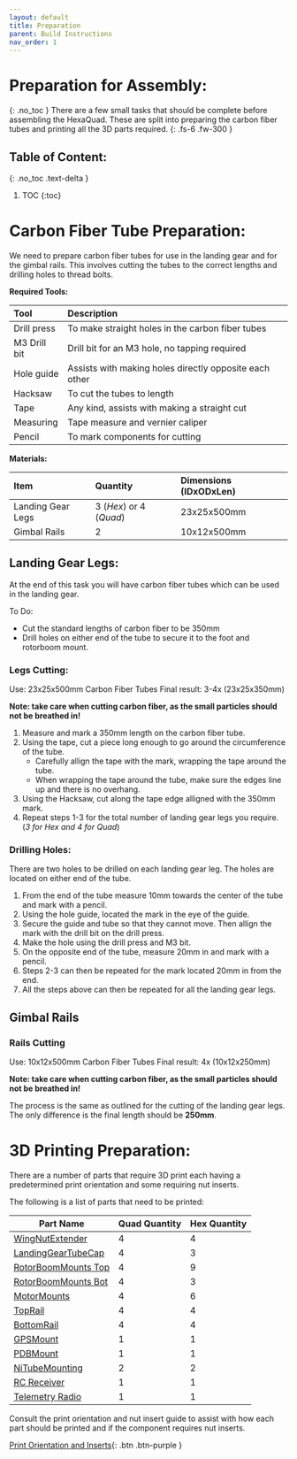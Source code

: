 ```yaml
---
layout: default
title: Preparation
parent: Build Instructions
nav_order: 1
---
```


# Preparation for Assembly:
{: .no_toc }
There are a few small tasks that should be complete before assembling the HexaQuad. These are split into preparing the carbon fiber tubes and printing all the 3D parts required. {: .fs-6 .fw-300 }

## Table of Content:
{: .no_toc .text-delta }

1. TOC
{:toc}


# Carbon Fiber Tube Preparation:
We need to prepare carbon fiber tubes for use in the landing gear and for the gimbal rails. This involves cutting the tubes to the correct lengths and drilling holes to thread bolts.

**Required Tools:**

| Tool | Description |
|:------------|:----------|
|Drill press |To make straight holes in the carbon fiber tubes|
|M3 Drill bit |Drill bit for an M3 hole, no tapping required|
|Hole guide |Assists with making holes directly opposite each other|
|Hacksaw |To cut the tubes to length|
|Tape |Any kind, assists with making a straight cut|
|Measuring  |Tape measure and vernier caliper|
|Pencil  |To mark components for cutting|

**Materials:**

| Item | Quantity | Dimensions (IDxODxLen) |
|:------------|:------------|:----------|
| Landing Gear Legs |3 (*Hex*) or 4 (*Quad*) | 23x25x500mm|
| Gimbal Rails |2 | 10x12x500mm|

## Landing Gear Legs:
At the end of this task you will have carbon fiber tubes which can be used in the landing gear.

To Do:
- Cut the standard lengths of carbon fiber to be 350mm
- Drill holes on either end of the tube to secure it to the foot and rotorboom mount.

### Legs Cutting:
Use: 23x25x500mm Carbon Fiber Tubes
Final result: 3-4x (23x25x350mm)

**Note: take care when cutting carbon fiber, as the small particles should not be breathed in!**

1. Measure and mark a 350mm length on the carbon fiber tube.
2. Using the tape, cut a piece long enough to go around the circumference of the tube. 
    - Carefully allign the tape with the mark, wrapping the tape around the tube. 
    - When wrapping the tape around the tube, make sure the edges line up and there is no overhang.
3. Using the Hacksaw, cut along the tape edge alligned with the 350mm mark.
4. Repeat steps 1-3 for the total number of landing gear legs you require. (*3 for Hex and 4 for Quad*)

### Drilling Holes:

There are two holes to be drilled on each landing gear leg. The holes are located on either end of the tube.

1. From the end of the tube measure 10mm towards the center of the tube and mark with a pencil.
2. Using the hole guide, located the mark in the eye of the guide.
3. Secure the guide and tube so that they cannot move. Then allign the mark with the drill bit on the drill press.
4. Make the hole using the drill press and M3 bit. 
5. On the opposite end of the tube, measure 20mm in and mark with a pencil.
6. Steps 2-3 can then be repeated for the mark located 20mm in from the end.
7. All the steps above can then be repeated for all the landing gear legs.


## Gimbal Rails
### Rails Cutting
Use: 10x12x500mm Carbon Fiber Tubes
Final result: 4x (10x12x250mm) 

**Note: take care when cutting carbon fiber, as the small particles should not be breathed in!**

The process is the same as outlined for the cutting of the landing gear legs. The only difference is the final length should be **250mm**.

# 3D Printing Preparation:
There are a number of parts that require 3D print each having a predetermined print orientation and some requiring nut inserts.

The following is a list of parts that need to be printed:

| Part Name           | Quad Quantity | Hex Quantity |
|---------------------|----------|-------------------------|
|[WingNutExtender](https://github.com/landrs-toolkit/LANDRs-Science-Drone/tree/main/Design/MechanicalDesign/BatteryPlate)     | 4        | 4|
| [LandingGearTubeCap](https://github.com/landrs-toolkit/LANDRs-Science-Drone/tree/main/Design/MechanicalDesign/LandingGear)  | 4        | 3|
| [RotorBoomMounts Top](https://github.com/landrs-toolkit/LANDRs-Science-Drone/tree/main/Design/MechanicalDesign/RotorBoomMounts) | 4        | 9|
| [RotorBoomMounts Bot](https://github.com/landrs-toolkit/LANDRs-Science-Drone/tree/main/Design/MechanicalDesign/RotorBoomMounts/NutInsert) | 4        | 3|
| [MotorMounts](https://github.com/landrs-toolkit/LANDRs-Science-Drone/tree/main/Design/MechanicalDesign/MotorMounts)         | 4        | 6 |
| [TopRail](https://github.com/landrs-toolkit/LANDRs-Science-Drone/tree/main/Design/MechanicalDesign/RailMounting)             | 4        | 4 |
| [BottomRail](https://github.com/landrs-toolkit/LANDRs-Science-Drone/tree/main/Design/MechanicalDesign/RailMounting)             | 4        | 4 |
| [GPSMount](https://github.com/landrs-toolkit/LANDRs-Science-Drone/tree/main/Design/MechanicalDesign/GPSMounts)            | 1        | 1|
| [PDBMount](https://github.com/landrs-toolkit/LANDRs-Science-Drone/tree/main/Design/MechanicalDesign/PDBMount)            | 1        | 1 |
| [NiTubeMounting](https://github.com/landrs-toolkit/LANDRs-Science-Drone/tree/main/Design/MechanicalDesign/SensorMounts/NiTubeMounting)      | 2        |2  |
| [RC Receiver](https://github.com/landrs-toolkit/LANDRs-Science-Drone/tree/main/Design/MechanicalDesign/RadioReceivers)         | 1        | 1 |
| [Telemetry Radio](https://github.com/landrs-toolkit/LANDRs-Science-Drone/tree/main/Design/MechanicalDesign/RadioReceivers)     | 1        | 1  |

Consult the print orientation and nut insert guide to assist with how each part should be printed and if the component requires nut inserts.

[Print Orientation and Inserts](https://github.com/landrs-toolkit/LANDRs-Science-Drone/tree/main/Design/MechanicalDesign/RadioReceivers){: .btn .btn-purple }